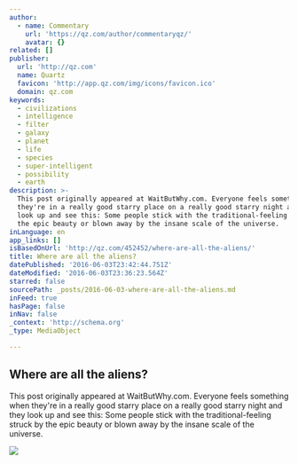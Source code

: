 ```yaml
---
author:
  - name: Commentary
    url: 'https://qz.com/author/commentaryqz/'
    avatar: {}
related: []
publisher:
  url: 'http://qz.com'
  name: Quartz
  favicon: 'http://app.qz.com/img/icons/favicon.ico'
  domain: qz.com
keywords:
  - civilizations
  - intelligence
  - filter
  - galaxy
  - planet
  - life
  - species
  - super-intelligent
  - possibility
  - earth
description: >-
  This post originally appeared at WaitButWhy.com. Everyone feels something when
  they're in a really good starry place on a really good starry night and they
  look up and see this: Some people stick with the traditional-feeling struck by
  the epic beauty or blown away by the insane scale of the universe.
inLanguage: en
app_links: []
isBasedOnUrl: 'http://qz.com/452452/where-are-all-the-aliens/'
title: Where are all the aliens?
datePublished: '2016-06-03T23:42:44.751Z'
dateModified: '2016-06-03T23:36:23.564Z'
starred: false
sourcePath: _posts/2016-06-03-where-are-all-the-aliens.md
inFeed: true
hasPage: false
inNav: false
_context: 'http://schema.org'
_type: MediaObject

---
```

<article style=""><h1>Where are all the aliens?</h1><p>This post originally appeared at WaitButWhy.com. Everyone feels something when they're in a really good starry place on a really good starry night and they look up and see this: Some people stick with the traditional-feeling struck by the epic beauty or blown away by the insane scale of the universe.</p><img src="https://qzprod.files.wordpress.com/2015/07/rtx1fcmb1.jpg?quality=80&amp;strip=all&amp;w=640" /></article>